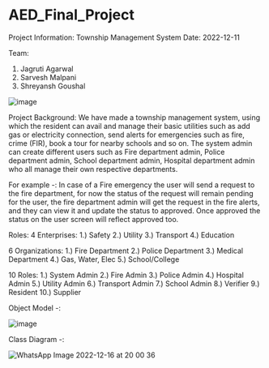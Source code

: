 # AED_Final_Project

Project Information: Township Management System
Date: 2022-12-11

Team:
1.	Jagruti Agarwal
2.	Sarvesh Malpani
3.	Shreyansh Goushal

![image](https://user-images.githubusercontent.com/50952018/208265018-1251e5cf-26fb-4d3d-acfc-48afc65f7c06.png)

Project Background:
We have made a township management system, using which the resident can avail and manage their basic utilities such as add gas or electricity connection, send alerts for emergencies such as fire, crime (FIR), book a tour for nearby schools and so on. 
The system admin can create different users such as Fire department admin, Police department admin, School department admin, Hospital department admin who all manage their own respective departments.

For example -:
In case of a Fire emergency the user will send a request to the fire department, for now the status of the request will remain pending for the user, the fire department admin will get the request in the fire alerts, and they can view it and update the status to approved.
Once approved the status on the user screen will reflect approved too.

Roles:
4 Enterprises:
1.)	Safety
2.)	Utility
3.)	Transport
4.)	Education

6 Organizations:
1.)	Fire Department
2.)	Police Department
3.)	Medical Department
4.)	Gas, Water, Elec
5.)	School/College

10 Roles:
1.)	System Admin
2.)	Fire Admin
3.)	Police Admin
4.)	Hospital Admin
5.)	Utility Admin
6.)	Transport Admin
7.)	School Admin
8.)	Verifier
9.)	Resident
10.) Supplier

Object Model -:

![image](https://user-images.githubusercontent.com/50952018/208265196-0882ee26-4a16-4796-bf5e-e724f0e5feab.png)

Class Diagram -:

![WhatsApp Image 2022-12-16 at 20 00 36](https://user-images.githubusercontent.com/50952018/208265202-a715c898-9651-482a-823f-c0172d1a22d3.jpg)



